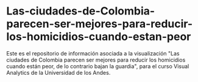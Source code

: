 # Las-ciudades-de-Colombia-parecen-ser-mejores-para-reducir-los-homicidios-cuando-estan-peor
Este es el repositorio de información asociada a la visualización "Las ciudades de Colombia parecen ser mejores para reducir los homicidios cuando están peor, de lo contrario bajan la guardia", para el curso Visual Analytics de la Universidad de los Andes.
